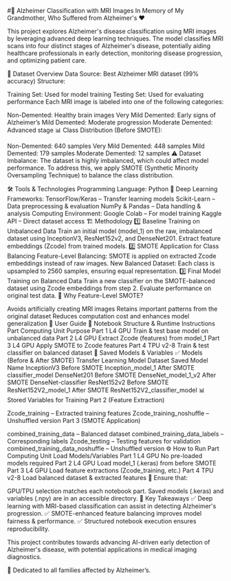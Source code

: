 #🧠 Alzheimer Classification with MRI Images
In Memory of My Grandmother, Who Suffered from Alzheimer's ❤️

This project explores Alzheimer's disease classification using MRI images by leveraging advanced deep learning techniques. The model classifies MRI scans into four distinct stages of Alzheimer's disease, potentially aiding healthcare professionals in early detection, monitoring disease progression, and optimizing patient care.

📂 Dataset Overview
Data Source: Best Alzheimer MRI dataset (99% accuracy)
Structure:

Training Set: Used for model training
Testing Set: Used for evaluating performance
Each MRI image is labeled into one of the following categories:

Non-Demented: Healthy brain images
Very Mild Demented: Early signs of Alzheimer’s
Mild Demented: Moderate progression
Moderate Demented: Advanced stage
📊 Class Distribution (Before SMOTE):

Non-Demented: 640 samples
Very Mild Demented: 448 samples
Mild Demented: 179 samples
Moderate Demented: 12 samples
⚠️ Dataset Imbalance:
The dataset is highly imbalanced, which could affect model performance. To address this, we apply SMOTE (Synthetic Minority Oversampling Technique) to balance the class distribution.

🛠 Tools & Technologies
Programming Language: Python 🐍
Deep Learning Frameworks:
TensorFlow/Keras – Transfer learning models
Scikit-Learn – Data preprocessing & evaluation
NumPy & Pandas – Data handling & analysis
Computing Environment:
Google Colab – For model training
Kaggle API – Direct dataset access
🏗 Methodology
1️⃣ Baseline Training on Unbalanced Data
Train an initial model (model_1) on the raw, imbalanced dataset using InceptionV3, ResNet152v2, and DenseNet201.
Extract feature embeddings (Zcode) from trained models.
2️⃣ SMOTE Application for Class Balancing
Feature-Level Balancing: SMOTE is applied on extracted Zcode embeddings instead of raw images.
New Balanced Dataset: Each class is upsampled to 2560 samples, ensuring equal representation.
3️⃣ Final Model Training on Balanced Data
Train a new classifier on the SMOTE-balanced dataset using Zcode embeddings from step 2.
Evaluate performance on original test data.
📌 Why Feature-Level SMOTE?

Avoids artificially creating MRI images
Retains important patterns from the original dataset
Reduces computation cost and enhances model generalization
📖 User Guide
📌 Notebook Structure & Runtime Instructions
Part	Computing Unit	Purpose
Part 1	L4 GPU	Train & test base model on unbalanced data
Part 2	L4 GPU	Extract Zcode (features) from model_1
Part 3	L4 GPU	Apply SMOTE to Zcode features
Part 4	TPU v2-8	Train & test classifier on balanced dataset
📂 Saved Models & Variables
✅ Models (Before & After SMOTE)
Transfer Learning Model	Dataset	Saved Model Name
InceptionV3	Before SMOTE	Inception_model_1
After SMOTE	classifier_model
DenseNet201	Before SMOTE	DenseNet_model_1_v2
After SMOTE	DenseNet-classifier
ResNet152v2	Before SMOTE	ResNet152V2_model_1
After SMOTE	ResNet152V2_classifier_model
📊 Stored Variables for Training
Part 2 (Feature Extraction)

Zcode_training – Extracted training features
Zcode_training_noshuffle – Unshuffled version
Part 3 (SMOTE Application)

combined_training_data – Balanced dataset
combined_training_data_labels – Corresponding labels
Zcode_testing – Testing features for validation
combined_training_data_noshuffle – Unshuffled version
⚙️ How to Run
Part	Computing Unit	Load Models/Variables
Part 1	L4 GPU	No pre-loaded models required
Part 2	L4 GPU	Load model_1 (.keras) from before SMOTE
Part 3	L4 GPU	Load feature extractions (Zcode_training, etc.)
Part 4	TPU v2-8	Load balanced dataset & extracted features
📌 Ensure that:

GPU/TPU selection matches each notebook part.
Saved models (.keras) and variables (.npy) are in an accessible directory.
🎯 Key Takeaways
✅ Deep learning with MRI-based classification can assist in detecting Alzheimer's progression.
✅ SMOTE-enhanced feature balancing improves model fairness & performance.
✅ Structured notebook execution ensures reproducibility.

This project contributes towards advancing AI-driven early detection of Alzheimer's disease, with potential applications in medical imaging diagnostics.

💙 Dedicated to all families affected by Alzheimer’s.




